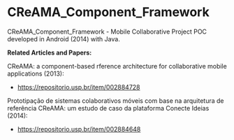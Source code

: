 # CReAMA_Component_Framework
CReAMA_Component_Framework - Mobile Collaborative Project
POC developed in Android (2014) with Java.

**Related Articles and Papers:**

CReAMA: a component-based rference architecture for collaborative mobile applications (2013):
- https://repositorio.usp.br/item/002884728

Prototipação de sistemas colaborativos móveis com base na arquitetura de referência CReAMA: um estudo de caso da plataforma Conecte Ideias (2014):
- https://repositorio.usp.br/item/002884648
